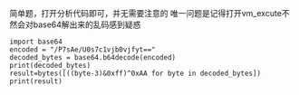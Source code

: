 简单题，打开分析代码即可，并无需要注意的
唯一问题是记得打开vm_excute不然会对base64解出来的乱码感到疑惑
```
import base64
encoded = "/P7sAe/U0s7c1vjb0vjfyt=="
decoded_bytes = base64.b64decode(encoded)
print(decoded_bytes)
result=bytes([((byte-3)&0xff)^0xAA for byte in decoded_bytes])
print(result)
```